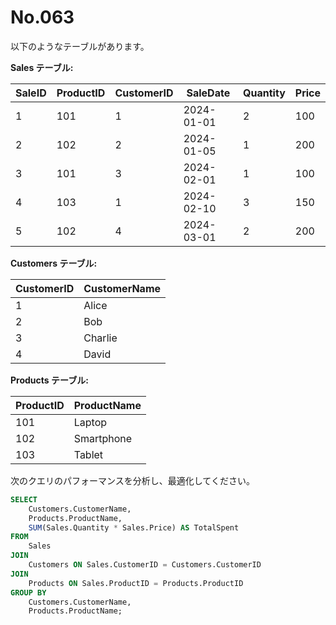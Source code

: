 # No.063

以下のようなテーブルがあります。

**Sales テーブル:**

| SaleID | ProductID | CustomerID | SaleDate   | Quantity | Price |
|--------|-----------|------------|------------|----------|-------|
| 1      | 101       | 1          | 2024-01-01 | 2        | 100   |
| 2      | 102       | 2          | 2024-01-05 | 1        | 200   |
| 3      | 101       | 3          | 2024-02-01 | 1        | 100   |
| 4      | 103       | 1          | 2024-02-10 | 3        | 150   |
| 5      | 102       | 4          | 2024-03-01 | 2        | 200   |

**Customers テーブル:**

| CustomerID | CustomerName |
|------------|--------------|
| 1          | Alice        |
| 2          | Bob          |
| 3          | Charlie      |
| 4          | David        |

**Products テーブル:**

| ProductID | ProductName   |
|-----------|---------------|
| 101       | Laptop        |
| 102       | Smartphone    |
| 103       | Tablet        |

次のクエリのパフォーマンスを分析し、最適化してください。

```sql
SELECT
    Customers.CustomerName,
    Products.ProductName,
    SUM(Sales.Quantity * Sales.Price) AS TotalSpent
FROM
    Sales
JOIN
    Customers ON Sales.CustomerID = Customers.CustomerID
JOIN
    Products ON Sales.ProductID = Products.ProductID
GROUP BY
    Customers.CustomerName,
    Products.ProductName;
```
